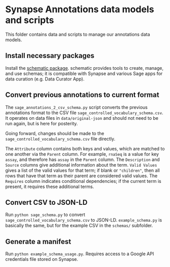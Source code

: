 # Synapse Annotations data models and scripts

This folder contains data and scripts to manage our annotations data models.

## Install necessary packages

Install the [schematic package](https://github.com/Sage-Bionetworks/schematic/tree/main). schematic provides tools to create, manage, and 
use schemas; it is compatible with Synapse and various Sage apps for data 
curation (e.g. Data Curator App).

## Convert previous annotations to current format

The `sage_annotations_2_csv_schema.py` script converts the previous annotations
format to the CSV file `sage_controlled_vocabulary_schema.csv`. It operates on
data files in `data/original-json` and should not need to be run again, but is
here for posterity. 

Going forward, changes should be made to the
`sage_controlled_vocabulary_schema.csv` file directly.

The `Attribute` column contains both keys and values, which are matched to one
another via the `Parent` column. For example, `rnaSeq` is a value for key
`assay`, and therefore has `assay` in the `Parent` column. The `Description` and
`Source` columns give additional information about the term. `Valid Values`
gives a list of the valid values for that term; if blank or `"children"`, then
all rows that have that term as their parent are considered valid values. The
`Requires` column indicates conditional dependencies; if the current term is
present, it requires these additional terms.

## Convert CSV to JSON-LD

Run `python sage_schema.py` to convert `sage_controlled_vocabulary_schema.csv`
to JSON-LD. `example_schema.py` is basically the same, but for the example CSV
in the `schemas/` subfolder.

## Generate a manifest

Run `python example_schema_usage.py`. Requires access to a Google API
credentials file stored on Synapse.
